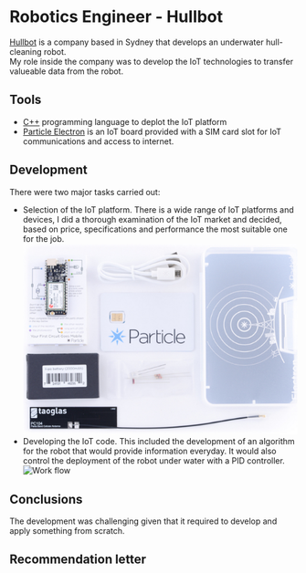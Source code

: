 # Robotics Engineer - Hullbot
[Hullbot](www.hullbot.com) is a company based in Sydney that develops an underwater hull-cleaning robot.  
My role inside the company was to develop the IoT technologies to transfer valueable data from the robot.

## Tools
- [C++](https://es.wikipedia.org/wiki/C%2B%2B) programming language to deplot the IoT platform
- [Particle Electron](https://docs.particle.io/electron/) is an IoT board provided with a SIM card slot for IoT communications and access to internet.

## Development
There were two major tasks carried out:
- Selection of the IoT platform. There is a wide range of IoT platforms and devices, I did a thorough examination of the IoT market and decided, based on price, specifications and performance the most suitable one for the job.
![Particle Electron](../images/hullbot_elctron.png)
- Developing the IoT code. This included the development of an algorithm for the robot that would provide information everyday. It would also control the deployment of the robot under water with a PID controller.
![Work flow](../images/hullbot_workflow.jpg)



## Conclusions
The development was challenging given that it required to develop and apply something from scratch.

## Recommendation letter

